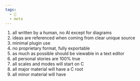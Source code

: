 ```yaml
---
tags:
  - 🌲
  - meta
---
```

1. all written by a human, no AI except for diagrams
2. ideas are referenced when coming from clear unique source
3. minimal plugin use
4. no proprietary format, fully exportable 
5. as much as possible should be viewable in a text editor
6. all personal stories are 100% true
7. all scales and modes will start on C
8. all major material will have a C root
9. all minor material will have 